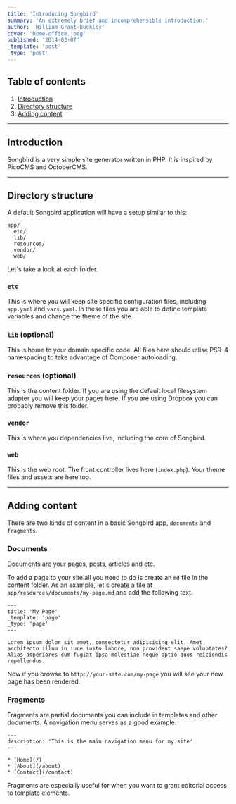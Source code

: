 ```yaml
---
title: 'Introducing Songbird'
summary: 'An extremely brief and incomprehensible introduction.'
author: 'William Grant-Buckley'
cover: 'home-office.jpeg'
published: '2014-03-07'
_template: 'post'
_type: 'post'
---
```


## Table of contents

1. [Introduction](#)
2. [Directory structure](#directory-structure)
3. [Adding content](#adding-content)

------

## Introduction

Songbird is a very simple site generator written in PHP. It is inspired by PicoCMS and OctoberCMS.

-----

## Directory structure

A default Songbird application will have a setup similar to this:

```
app/
  etc/
  lib/
  resources/
  vendor/
  web/
```

Let's take a look at each folder.

### `etc`

This is where you will keep site specific configuration files, including `app.yaml` and `vars.yaml`. In these files you are able to define template variables and change the theme of the site.

### `lib` (optional)

This is home to your domain specific code. All files here should utlise PSR-4 namespacing to take advantage of Composer autoloading.

### `resources` (optional)

This is the content folder. If you are using the default local filesystem adapter you will keep your pages here. If you are using Dropbox you can probably remove this folder.

### `vendor`

This is where you dependencies live, including the core of Songbird.

### `web`

This is the web root. The front controller lives here (`index.php`). Your theme files and assets are here too.


------

## Adding content

There are two kinds of content in a basic Songbird app, `documents` and `fragments`.

### Documents

Documents are your pages, posts, articles and etc.

To add a page to your site all you need to do is create an `md` file in the content folder. As an example, let's create a file at `app/resources/documents/my-page.md` and add the following text.

```
---
title: 'My Page'
_template: 'page'
_type: 'page'
---

Lorem ipsum dolor sit amet, consectetur adipisicing elit. Amet architecto illum in iure iusto labore, non provident saepe voluptates? Alias asperiores cum fugiat ipsa molestiae neque optio quos reiciendis repellendus.
```

Now if you browse to `http://your-site.com/my-page` you will see your new page has been rendered.

### Fragments

Fragments are partial documents you can include in templates and other documents. A navigation menu serves as a good example.

```
---
description: 'This is the main navigation menu for my site'
---

* [Home](/)
* [About](/about)
* [Contact](/contact)
```

Fragments are especially useful for when you want to grant editorial access to template elements.
